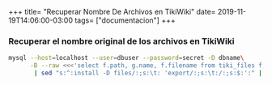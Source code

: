 +++
title= "Recuperar Nombre De Archivos en TikiWiki"
date= 2019-11-19T14:06:00-03:00
tags= ["documentacion"]
+++

### Recuperar el nombre original de los archivos en TikiWiki
```bash
mysql --host=localhost --user=dbuser --password=secret -D dbname\
      -B --raw <<<'select f.path, g.name, f.filename from tiki_files f, tiki_file_galleries g where f.galleryId = g.galleryId'\
       | sed "s:^:install -D files/:;s:\t: 'export/:;s:\t:/:;s:$:':" | sh
``` 
